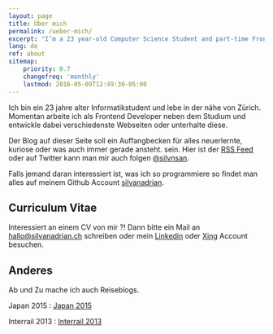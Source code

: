 ```yaml
---
layout: page
title: Über mich
permalink: /ueber-mich/
excerpt: "I’m a 23 year-old Computer Science Student and part-time Frontend Developer"
lang: de
ref: about
sitemap:
    priority: 0.7
    changefreq: 'monthly'
    lastmod: 2016-05-09T12:49:30-05:00
---
```



Ich bin ein 23 jahre alter Informatikstudent und lebe in der nähe von Zürich.
Momentan arbeite ich als Frontend Developer neben dem Studium und entwickle dabei verschiedenste Webseiten oder unterhalte diese.

Der Blog auf dieser Seite soll ein Auffangbecken für alles neuerlernte, kuriose oder was auch immer gerade ansteht.
 sein.
Hier ist der [RSS Feed](https://silvanadrian.ch/feed.xml) oder auf Twitter kann man mir auch folgen [@silvnsan](https://twitter.com/silvnsan).

Falls jemand daran interessiert ist, was ich so programmiere so findet man alles auf meinem Github Account [silvanadrian](https://github.com/silvanadrian).

## Curriculum Vitae

Interessiert an einem CV von mir ?! Dann bitte ein Mail an <a href="mailto:hallo@silvanadrian.ch">hallo@silvanadrian.ch</a> schreiben oder mein [Linkedin](https://www.linkedin.com/in/silvanadrian) oder [Xing](https://www.xing.com/profile/Silvan_Adrian) Account besuchen.

## Anderes

Ab und Zu mache ich auch Reiseblogs.

Japan 2015 : <a rel="nofollow" href="http://silvanadrian.ch/japan2015">Japan 2015</a>

Interrail 2013 : <a rel="nofollow" href="http://silvanadrian.ch/interrail2013">Interrail 2013</a>
